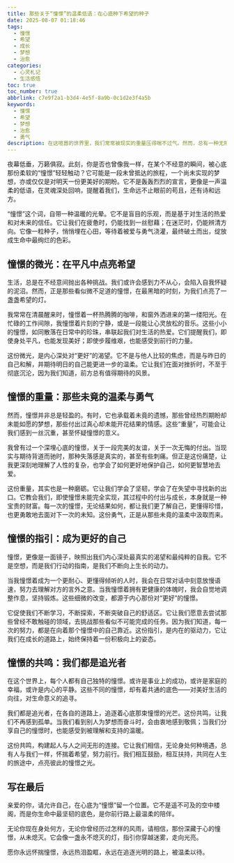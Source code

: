 ```yaml
---
title: 那些关于“憧憬”的温柔低语：在心底种下希望的种子
date: 2025-08-07 01:18:46
tags:
  - 憧憬
  - 希望
  - 成长
  - 梦想
  - 治愈
categories:
  - 心灵札记
  - 生活感悟
toc: true
toc_number: true
abbrlink: c7e9f2a1-b3d4-4e5f-8a9b-0c1d2e3f4a5b
keywords:
  - 憧憬
  - 希望
  - 梦想
  - 治愈
  - 勇气
description: 在这喧嚣的世界里，我们常常被现实的重量压得喘不过气。然而，总有一种无形的力量，像微风拂过心田，像星光点亮夜空，那就是“憧憬”。它不是遥不可及的幻想，而是深植于我们内心深处，关于美好、关于未来的温柔期盼。这篇文章，将带你一同感受憧憬的温度，探寻它如何成为我们生命中最坚韧的底色，指引我们穿越迷雾，走向光亮。
---
```


夜幕低垂，万籁俱寂。此刻，你是否也曾像我一样，在某个不经意的瞬间，被心底那份柔软的“憧憬”轻轻触动？它可能是一段未曾抵达的旅程，一个尚未实现的梦想，亦或仅仅是对明天一份更美好的期盼。它不是轰轰烈烈的宣言，更像是一声温柔的低语，在灵魂深处回响，提醒着我们，生命远不止眼前的苟且，还有诗和远方。

“憧憬”这个词，自带一种温暖的光晕。它不是盲目的乐观，而是基于对生活的热爱和对未来的信任。它让我们在疲惫时，仍能找到一丝慰藉；在迷茫时，仍能辨清方向。它像一粒种子，悄悄埋在心田，等待着被爱与勇气浇灌，最终破土而出，绽放成生命中最绚烂的色彩。

## 憧憬的微光：在平凡中点亮希望

生活，总是在不经意间抛出各种挑战。我们或许会感到力不从心，会陷入自我怀疑的泥沼。然而，正是那些看似微不足道的憧憬，在最黑暗的时刻，为我们点亮了一盏盏希望的灯。

我常常在清晨醒来时，憧憬着一杯热腾腾的咖啡，和窗外洒进来的第一缕阳光。在忙碌的工作间隙，我憧憬着片刻的宁静，或是一段能让心灵放松的音乐。这些小小的憧憬，如同散落在日常中的珍珠，串联起我们对生活的热爱。它们提醒我们，即使身处平凡，也能发现美好；即使步履维艰，也能感受到前行的力量。

这份微光，是内心深处对“更好”的渴望。它不是与他人比较的焦虑，而是与昨日的自己和解，并期待明日的自己能更进一步的温柔。它让我们在面对挫折时，不至于彻底沉沦，因为我们知道，前方总有值得期待的风景。

## 憧憬的重量：那些未竟的温柔与勇气

然而，憧憬并非总是轻盈的。有时，它也承载着未竟的遗憾，那些曾经热烈期盼却未能如愿的梦想，那些付出过真心却未能开花结果的情感。这些“重量”，可能会让我们感到一丝沉重，甚至怀疑憧憬的意义。

我曾有过一个深埋心底的憧憬，关于一段完美的友谊，关于一次无悔的付出。当现实与期待背道而驰时，那种失落感是真实的，甚至有些刺痛。但正是这份痛楚，让我更深刻地理解了人性的复杂，也学会了如何更好地保护自己，如何更智慧地去爱。

这份重量，其实也是一种磨砺。它让我们学会了坚韧，学会了在失望中寻找新的出口。它教会我们，即使憧憬未能完全实现，其过程中的付出与成长，本身就是一种宝贵的财富。每一次的憧憬，无论结果如何，都让我们更了解自己，更懂得珍惜，也更勇敢地去面对下一次的未知。这份勇气，正是从那些未竟的温柔中汲取而来。

## 憧憬的指引：成为更好的自己

憧憬，更像是一面镜子，映照出我们内心深处最真实的渴望和最纯粹的自我。它不是空想，而是我们行动的指南，是我们不断向上生长的动力。

当我憧憬着成为一个更耐心、更懂得倾听的人时，我会在日常对话中刻意放慢语速，努力去理解对方的言外之意。当我憧憬着拥有更健康的体魄时，我会自觉地调整作息，坚持锻炼。这些细微的改变，都源于内心那份对“更好”的憧憬。

它促使我们不断学习，不断探索，不断突破自己的舒适区。它让我们愿意去尝试那些曾经不敢触碰的领域，去挑战那些看似不可能完成的任务。因为我们知道，每一次的努力，都是在向着那个憧憬中的自己靠近。这份指引，是内在的驱动力，它让我们在成长的道路上，始终保持着一份积极向上的姿态。

## 憧憬的共鸣：我们都是追光者

在这个世界上，每个人都有自己独特的憧憬。或许是事业上的成功，或许是家庭的幸福，或许是内心的平静。这些不同的憧憬，却有着共通的底色——对美好生活的向往，对生命意义的追寻。

我们都是追光者，在各自的道路上，追逐着心底那束憧憬的光芒。这份共鸣，让我们不再感到孤单。当我们看到别人为梦想而奋斗时，会由衷地感到敬佩；当我们分享自己的憧憬时，也能感受到被理解和支持的温暖。

这份共鸣，构建起人与人之间无形的连接。它让我们相信，无论身处何种境遇，总有人与我们一样，怀揣着希望，努力前行。我们相互鼓励，相互扶持，共同在人生的旅途中，点亮彼此的憧憬之光。

## 写在最后

亲爱的你，请允许自己，在心底为“憧憬”留一个位置。它不是遥不可及的空中楼阁，而是你生命中最坚韧的底色，是你前行路上最温柔的陪伴。

无论你现在身处何方，无论你曾经历过怎样的风雨，请相信，那份深藏于心的憧憬，从未熄灭。它会像一盏永不熄灭的灯，指引你穿越迷雾，走向光亮。

愿你永远怀揣憧憬，永远热泪盈眶，永远在追逐光明的路上，被温柔以待。